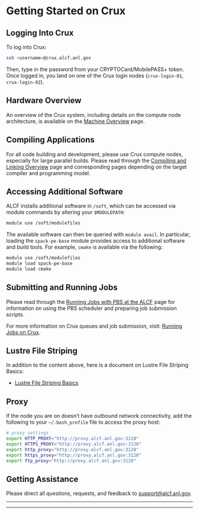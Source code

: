 # Getting Started on Crux

## Logging Into Crux

To log into Crux:
```bash
ssh <username>@crux.alcf.anl.gov
```
Then, type in the password from your CRYPTOCard/MobilePASS+ token. Once logged in, you land on one of the Crux login nodes (`crux-login-01`, `crux-login-02`).

## Hardware Overview

An overview of the Crux system, including details on the compute node architecture, is available on the [Machine Overview](./index.md) page.

## Compiling Applications

For all code building and development, please use Crux compute nodes, especially for large parallel builds. Please read through the [Compiling and Linking Overview](./compiling-and-linking/compiling-and-linking-overview.md) page and corresponding pages depending on the target compiler and programming model.

## Accessing Additional Software

ALCF installs additional software in `/soft`, which can be accessed via module commands by altering your `$MODULEPATH`:
```bash
module use /soft/modulefiles
```
The available software can then be queried with `module avail`. In particular, loading the `spack-pe-base` module provides access to additional software and build tools. For example, `cmake` is available via the following:

```bash
module use /soft/modulefiles
module load spack-pe-base
module load cmake
```

## Submitting and Running Jobs

Please read through the [Running Jobs with PBS at the ALCF](../running-jobs/job-and-queue-scheduling.md) page for information on using the PBS scheduler and preparing job submission scripts.

For more information on Crux queues and job submission, visit: [Running Jobs on Crux](./queueing-and-running-jobs/running-jobs.md).

## Lustre File Striping

In addition to the content above, here is a document on Lustre File Striping Basics:

- [Lustre File Striping Basics](https://www.alcf.anl.gov/support-center/training-assets/file-systems-and-io-performance)

## Proxy

If the node you are on doesn’t have outbound network connectivity, add the following to your `~/.bash_profile` file to access the proxy host:

```bash
# proxy settings
export HTTP_PROXY="http://proxy.alcf.anl.gov:3128"
export HTTPS_PROXY="http://proxy.alcf.anl.gov:3128"
export http_proxy="http://proxy.alcf.anl.gov:3128"
export https_proxy="http://proxy.alcf.anl.gov:3128"
export ftp_proxy="http://proxy.alcf.anl.gov:3128"
```
<!-- export no_proxy="admin,polaris-adminvm-01,localhost,*.cm.polaris.alcf.anl.gov,polaris-*,*.polaris.alcf.anl.gov,*.alcf.anl.gov" -->

<!-- ## MPI -->
<!-- ALCF provides a few MPI package built specifically for ThetaGPU -->
<!-- – UCX is enabled -->

<!-- ```module load openmpi``` -->

<!-- – Default module is openmpi/openmpi-4.1.0 -->

<!-- ```module av openmpi``` -->

<!-- List of possible openmpi modules -->

## Getting Assistance

Please direct all questions, requests, and feedback to [support@alcf.anl.gov](mailto:support@alcf.anl.gov).

---
---
